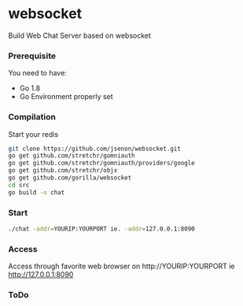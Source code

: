 # websocket

Build Web Chat Server based on websocket

### Prerequisite

You need to have:

* Go 1.8
* Go Environment properly set

### Compilation

Start your redis

```sh
git clone https://github.com/jsenon/websocket.git
go get github.com/stretchr/gomniauth
go get github.com/stretchr/gomniauth/providers/google
go get github.com/stretchr/objx
go get github.com/gorilla/websocket
cd src  
go build -o chat
```

### Start

```sh
./chat -addr=YOURIP:YOURPORT ie. -addr=127.0.0.1:8090
```

### Access

Access through favorite web browser on http://YOURIP:YOURPORT ie http://127.0.0.1:8090

### ToDo





